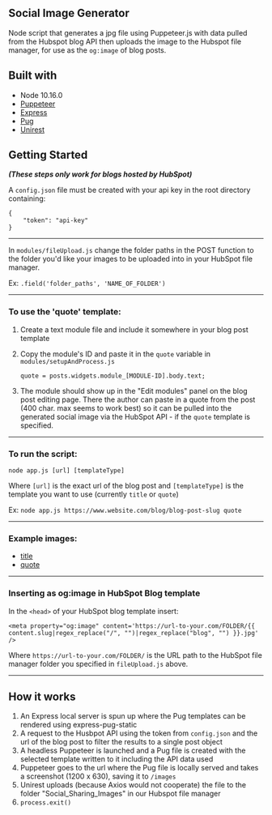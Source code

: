 ## Social Image Generator

Node script that generates a jpg file using Puppeteer.js with data pulled from the Hubspot blog API then uploads the image to the Hubspot file manager, for use as the `og:image` of blog posts.

## Built with
+ Node 10.16.0
+ [Puppeteer](https://github.com/GoogleChrome/puppeteer)
+ [Express](https://expressjs.com/)
+ [Pug](https://github.com/pugjs/pug)
+ [Unirest](https://github.com/Kong/unirest-nodejs)

## Getting Started

***(These steps only work for blogs hosted by HubSpot)***

A `config.json` file must be created with your api key in the root directory containing:
```
{
	"token": "api-key"
}
```

---

In `modules/fileUpload.js` change the folder paths in the POST function to the folder you'd like your images to be uploaded into in your HubSpot file manager.

Ex: `.field('folder_paths', 'NAME_OF_FOLDER')`

---

### To use the 'quote' template:

1. Create a text module file and include it somewhere in your blog post template
1. Copy the module's ID and paste it in the `quote` variable in `modules/setupAndProcess.js`

	`quote = posts.widgets.module_[MODULE-ID].body.text;`
1. The module should show up in the "Edit modules" panel on the blog post editing page. There the author can paste in a quote from the post (400 char. max seems to work best) so it can be pulled into the generated social image via the HubSpot API - if the `quote` template is specified.

---

### To run the script:

`node app.js [url] [templateType]`

Where `[url]` is the exact url of the blog post and `[templateType]` is the template you want to use (currently `title` or `quote`)

Ex: `node app.js https://www.website.com/blog/blog-post-slug quote`

---

### Example images: 
+ [title](https://cdn2.hubspot.net/hubfs/175296/Social_Sharing_Images/how-to-create-authentic-content.jpg)
+ [quote](https://cdn2.hubspot.net/hubfs/175296/Social_Sharing_Images/how-to-get-high-quality-google-reviews.jpg)

---

### Inserting as og:image in HubSpot Blog template

In the `<head>` of your HubSpot blog template insert:
```
<meta property="og:image" content='https://url-to-your.com/FOLDER/{{ content.slug|regex_replace("/", "")|regex_replace("blog", "") }}.jpg' />
```

Where `https://url-to-your.com/FOLDER/` is the URL path to the HubSpot file manager folder you specified in `fileUpload.js` above.

---

## How it works

1. An Express local server is spun up where the Pug templates can be rendered using express-pug-static
1. A request to the Husbpot API using the token from `config.json` and the url of the blog post to filter the results to a single post object
1. A headless Puppeteer is launched and a Pug file is created with the selected template written to it including the API data used
1. Puppeteer goes to the url where the Pug file is locally served and takes a screenshot (1200 x 630), saving it to `/images`
1. Unirest uploads (because Axios would not cooperate) the file to the folder "Social_Sharing_Images" in our Hubspot file manager
1. `process.exit()`
